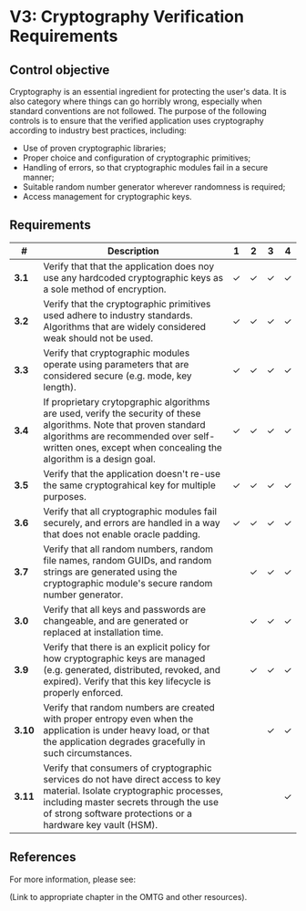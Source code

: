 # V3: Cryptography Verification Requirements

## Control objective

Cryptography is an essential ingredient for protecting the user's data. It is also category where things can go horribly wrong, especially when standard conventions are not followed. The purpose of the following controls is to ensure that the verified application uses cryptography according to industry best practices, including:

- Use of proven cryptographic libraries;
- Proper choice and configuration of cryptographic primitives;
- Handling of errors, so that cryptographic modules fail in a secure manner;
- Suitable random number generator wherever randomness is required;
- Access management for cryptographic keys.

## Requirements

| # | Description | 1 | 2 | 3 | 4 |
| --- | --- | --- | --- | --- | --- |
| **3.1** | Verify that that the application does noy use any hardcoded cryptographic keys as a sole method of encryption.| ✓ | ✓ | ✓ | ✓ |
| **3.2** | Verify that the cryptographic primitives used adhere to industry standards. Algorithms that are widely considered weak should not be used.| ✓ | ✓ | ✓ | ✓ |
| **3.3** | Verify that cryptographic modules operate using parameters that are considered secure (e.g. mode, key length). | ✓ | ✓| ✓ | ✓ |
| **3.4** | If proprietary crytopgraphic algorithms are used, verify the security of these algorithms. Note that proven standard algorithms are recommended over self-written ones, except when concealing the algorithm is a design goal. | ✓ | ✓ | ✓ | ✓ |
| **3.5** | Verify that the application doesn't re-use the same cryptograhical key for multiple purposes. | ✓ | ✓ | ✓ | ✓ |
| **3.6** | Verify that all cryptographic modules fail securely, and errors are handled in a way that does not enable oracle padding. | ✓ | ✓ | ✓ | ✓ |
| **3.7** | Verify that all random numbers, random file names, random GUIDs, and random strings are generated using the cryptographic module's secure random number generator. |   | ✓ | ✓ | ✓ |
| **3.0** | Verify that all keys and passwords are changeable, and are generated or replaced at installation time. |   | ✓ | ✓ | ✓ |
| **3.9** | Verify that there is an explicit policy for how cryptographic keys are managed (e.g. generated, distributed, revoked, and expired). Verify that this key lifecycle is properly enforced. |   | ✓ | ✓ | ✓ |
| **3.10** | Verify that random numbers are created with proper entropy even when the application is under heavy load, or that the application degrades gracefully in such circumstances. |   |   | ✓ | ✓ |
| **3.11** | Verify that consumers of cryptographic services do not have direct access to key material. Isolate cryptographic processes, including master secrets through the use of strong software protections or a hardware key vault (HSM). |   |   |   | ✓ |

## References

For more information, please see:

(Link to appropriate chapter in the OMTG and other resources).
